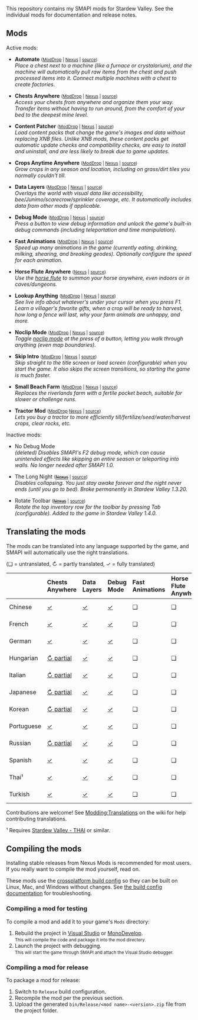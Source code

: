 ﻿This repository contains my SMAPI mods for Stardew Valley. See the individual mods for
documentation and release notes.

## Mods
Active mods:
* **Automate** <small>([ModDrop](https://www.moddrop.com/stardew-valley/mods/509760) | [Nexus](https://www.nexusmods.com/stardewvalley/mods/1063) | [source](Automate))</small>  
  _Place a chest next to a machine (like a furnace or crystalarium), and the machine will
  automatically pull raw items from the chest and push processed items into it. Connect multiple
  machines with a chest to create factories._

* **Chests Anywhere** <small>([ModDrop](https://www.moddrop.com/stardew-valley/mods/606600) | [Nexus](https://www.nexusmods.com/stardewvalley/mods/518) | [source](ChestsAnywhere))</small>  
  _Access your chests from anywhere and organize them your way. Transfer items without having to
  run around, from the comfort of your bed to the deepest mine level._

* **Content Patcher** <small>([ModDrop](https://www.moddrop.com/stardew-valley/mods/470174) | [Nexus](https://www.nexusmods.com/stardewvalley/mods/1915) | [source](ContentPatcher))</small>  
  _Load content packs that change the game's images and data without replacing XNB files. Unlike
  XNB mods, these content packs get automatic update checks and compatibility checks, are easy to
  install and uninstall, and are less likely to break due to game updates._

* **Crops Anytime Anywhere** <small>([ModDrop](https://www.moddrop.com/stardew-valley/mods/606647) | [Nexus](https://www.nexusmods.com/stardewvalley/mods/3000) | [source](CropsAnytimeAnywhere))</small>  
  _Grow crops in any season and location, including on grass/dirt tiles you normally couldn't till._

* **Data Layers** <small>([ModDrop](https://www.moddrop.com/stardew-valley/mods/606646) | [Nexus](https://www.nexusmods.com/stardewvalley/mods/1691) | [source](DataLayers))</small>  
  _Overlays the world with visual data like accessibility, bee/Junimo/scarecrow/sprinkler coverage,
  etc. It automatically includes data from other mods if applicable._

* **Debug Mode** <small>([ModDrop](https://www.moddrop.com/stardew-valley/mods/606608) | [Nexus](https://www.nexusmods.com/stardewvalley/mods/679) | [source](DebugMode))</small>  
  _Press a button to view debug information and unlock the game's built-in debug commands
  (including teleportation and time manipulation)._

* **Fast Animations** <small>([ModDrop](https://www.moddrop.com/stardew-valley/mods/606631) | [Nexus](https://www.nexusmods.com/stardewvalley/mods/1089) | [source](FastAnimations))</small>  
  _Speed up many animations in the game (currently eating, drinking, milking, shearing, and
  breaking geodes). Optionally configure the speed for each animation._

* **Horse Flute Anywhere** <small>([Nexus](https://www.nexusmods.com/stardewvalley/mods/7500) | [source](HorseFluteAnywhere))</small>  
  _Use the [horse flute](https://stardewvalleywiki.com/Horse_Flute) to summon your horse anywhere,
  even indoors or in caves/dungeons._

* **Lookup Anything** <small>([ModDrop](https://www.moddrop.com/stardew-valley/mods/606605) | [Nexus](https://www.nexusmods.com/stardewvalley/mods/541) | [source](LookupAnything))</small>  
  _See live info about whatever's under your cursor when you press F1. Learn a villager's favorite
  gifts, when a crop will be ready to harvest, how long a fence will last, why your farm animals
  are unhappy, and more._

* **Noclip Mode** <small>([ModDrop](https://www.moddrop.com/stardew-valley/mods/691002) | [Nexus](https://www.nexusmods.com/stardewvalley/mods/3900) | [source](NoclipMode))</small>  
  _Toggle [noclip mode](https://en.wikipedia.org/wiki/Noclip_mode) at the press of a button,
  letting you walk through anything (even map boundaries)._

* **Skip Intro** <small>([ModDrop](https://www.moddrop.com/stardew-valley/mods/606601) | [Nexus](https://www.nexusmods.com/stardewvalley/mods/533) | [source](SkipIntro))</small>  
  _Skip straight to the title screen or load screen (configurable) when you start the game. It also
  skips the screen transitions, so starting the game is much faster._

* **Small Beach Farm** <small>([ModDrop](https://www.moddrop.com/stardew-valley/mods/606555) | [Nexus](https://www.nexusmods.com/stardewvalley/mods/3750) | [source](SmallBeachFarm))</small>  
  _Replaces the riverlands farm with a fertile pocket beach, suitable for slower or challenge runs._

* **Tractor Mod** <small>([ModDrop](https://www.moddrop.com/stardew-valley/mods/606639) [Nexus](https://www.nexusmods.com/stardewvalley/mods/1401) | [source](TractorMod))</small>  
  _Lets you buy a tractor to more efficiently till/fertilize/seed/water/harvest crops, clear rocks, etc._

Inactive mods:
* No Debug Mode  
  _(deleted) Disables SMAPI's F2 debug mode, which can cause unintended effects like skipping an
  entire season or teleporting into walls. No longer needed after SMAPI 1.0._

* The Long Night <small>(~~[Nexus](https://www.nexusmods.com/stardewvalley/mods/1369)~~ | [source](LongNight))</small>  
  _Disables collapsing. You just stay awake forever and the night never ends (until you go to bed).
  Broke permanently in Stardew Valley 1.3.20._

* Rotate Toolbar <small>(~~[Nexus](https://www.nexusmods.com/stardewvalley/mods/1100)~~ | [source](RotateToolbar))</small>  
  _Rotate the top inventory row for the toolbar by pressing Tab (configurable). Added to the game
  in Stardew Valley 1.4.0._


## Translating the mods
The mods can be translated into any language supported by the game, and SMAPI will automatically
use the right translations.

(❑ = untranslated, ↻ = partly translated, ✓ = fully translated)

&nbsp;     | Chests Anywhere                          | Data Layers                  | Debug Mode                  | Fast Animations | Horse Flute Anywhere | Lookup Anything                          | Noclip Mode                  | Skip Intro | Small Beach Farm | Tractor Mod
---------- | :--------------------------------------- | :--------------------------- | :-------------------------- | :-------------- | :------------------- | :--------------------------------------- | :--------------------------- | :--------- | :--------------- | :-----------------------------------
Chinese    | [✓](ChestsAnywhere/i18n/zh.json)         | [✓](DataLayers/i18n/zh.json) | [✓](DebugMode/i18n/zh.json) | ❑               | ❑                    | [✓](LookupAnything/i18n/zh.json)         | [✓](NoclipMode/i18n/zh.json) | ❑          | ❑                | [↻ partial](TractorMod/i18n/zh.json)
French     | [✓](ChestsAnywhere/i18n/fr.json)         | [✓](DataLayers/i18n/fr.json) | [✓](DebugMode/i18n/fr.json) | ❑               | ❑                    | [✓](LookupAnything/i18n/fr.json)         | [✓](NoclipMode/i18n/fr.json) | ❑          | ❑                | [↻ partial](TractorMod/i18n/fr.json)
German     | [✓](ChestsAnywhere/i18n/de.json)         | [✓](DataLayers/i18n/de.json) | [✓](DebugMode/i18n/de.json) | ❑               | ❑                    | [✓](LookupAnything/i18n/de.json)         | [✓](NoclipMode/i18n/de.json) | ❑          | ❑                | [↻ partial](TractorMod/i18n/de.json)
Hungarian  | [↻ partial](ChestsAnywhere/i18n/hu.json) | [✓](DataLayers/i18n/hu.json) | [✓](DebugMode/i18n/hu.json) | ❑               | ❑                    | [↻ partial](LookupAnything/i18n/hu.json) | [✓](NoclipMode/i18n/hu.json) | ❑          | ❑                | [↻ partial](TractorMod/i18n/hu.json)
Italian    | [↻ partial](ChestsAnywhere/i18n/it.json) | [✓](DataLayers/i18n/it.json) | [✓](DebugMode/i18n/it.json) | ❑               | ❑                    | [↻ partial](LookupAnything/i18n/it.json) | [✓](NoclipMode/i18n/it.json) | ❑          | ❑                | [↻ partial](TractorMod/i18n/it.json)
Japanese   | [↻ partial](ChestsAnywhere/i18n/ja.json) | [✓](DataLayers/i18n/ja.json) | [✓](DebugMode/i18n/ja.json) | ❑               | ❑                    | [↻ partial](LookupAnything/i18n/ja.json) | [✓](NoclipMode/i18n/ja.json) | ❑          | ❑                | [↻ partial](TractorMod/i18n/ja.json)
Korean     | [↻ partial](ChestsAnywhere/i18n/ko.json) | [✓](DataLayers/i18n/ko.json) | [✓](DebugMode/i18n/ko.json) | ❑               | ❑                    | [↻ partial](LookupAnything/i18n/ko.json) | [✓](NoclipMode/i18n/ko.json) | ❑          | ❑                | [↻ partial](TractorMod/i18n/ko.json)
Portuguese | [✓](ChestsAnywhere/i18n/pt.json)         | [✓](DataLayers/i18n/pt.json) | [✓](DebugMode/i18n/pt.json) | ❑               | ❑                    | [✓](LookupAnything/i18n/pt.json)         | [✓](NoclipMode/i18n/pt.json) | ❑          | ❑                | [↻ partial](TractorMod/i18n/pt.json)
Russian    | [↻ partial](ChestsAnywhere/i18n/ru.json) | [✓](DataLayers/i18n/ru.json) | [✓](DebugMode/i18n/ru.json) | ❑               | ❑                    | [↻ partial](LookupAnything/i18n/ru.json) | [✓](NoclipMode/i18n/ru.json) | ❑          | ❑                | [↻ partial](TractorMod/i18n/ru.json)
Spanish    | [✓](ChestsAnywhere/i18n/es.json)         | [✓](DataLayers/i18n/es.json) | [✓](DebugMode/i18n/es.json) | ❑               | ❑                    | [✓](LookupAnything/i18n/es.json)         | [✓](NoclipMode/i18n/es.json) | ❑          | ❑                | [↻ partial](TractorMod/i18n/es.json)
Thai¹      | [✓](ChestsAnywhere/i18n/th.json)         | [✓](DataLayers/i18n/th.json) | [✓](DebugMode/i18n/th.json) | ❑               | ❑                    | [✓](LookupAnything/i18n/th.json)         | [✓](NoclipMode/i18n/th.json) | ❑          | ❑                | [↻ partial](TractorMod/i18n/th.json)
Turkish    | [✓](ChestsAnywhere/i18n/tr.json)         | [✓](DataLayers/i18n/tr.json) | [✓](DebugMode/i18n/tr.json) | ❑               | ❑                    | [✓](LookupAnything/i18n/tr.json)         | [✓](NoclipMode/i18n/tr.json) | ❑          | ❑                | [↻ partial](TractorMod/i18n/tr.json)

Contributions are welcome! See [Modding:Translations](https://stardewvalleywiki.com/Modding:Translations)
on the wiki for help contributing translations.

¹ Requires [Stardew Valley - THAI](https://www.nexusmods.com/stardewvalley/mods/7052) or similar.

## Compiling the mods
Installing stable releases from Nexus Mods is recommended for most users. If you really want to
compile the mod yourself, read on.

These mods use the [crossplatform build config](https://www.nuget.org/packages/Pathoschild.Stardew.ModBuildConfig)
so they can be built on Linux, Mac, and Windows without changes. See [the build config documentation](https://www.nuget.org/packages/Pathoschild.Stardew.ModBuildConfig)
for troubleshooting.

### Compiling a mod for testing
To compile a mod and add it to your game's `Mods` directory:

1. Rebuild the project in [Visual Studio](https://www.visualstudio.com/vs/community/) or [MonoDevelop](https://www.monodevelop.com/).  
   <small>This will compile the code and package it into the mod directory.</small>
2. Launch the project with debugging.  
   <small>This will start the game through SMAPI and attach the Visual Studio debugger.</small>

### Compiling a mod for release
To package a mod for release:

1. Switch to `Release` build configuration.
2. Recompile the mod per the previous section.
3. Upload the generated `bin/Release/<mod name>-<version>.zip` file from the project folder.
